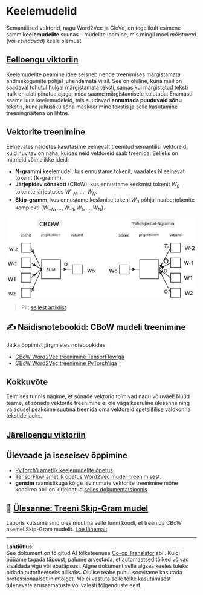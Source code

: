 <!--
CO_OP_TRANSLATOR_METADATA:
{
  "original_hash": "7ba20f54a5bfcd6521018cdfb17c7c57",
  "translation_date": "2025-10-11T11:42:54+00:00",
  "source_file": "lessons/5-NLP/15-LanguageModeling/README.md",
  "language_code": "et"
}
-->
# Keelemudelid

Semantilised vektorid, nagu Word2Vec ja GloVe, on tegelikult esimene samm **keelemudelite** suunas – mudelite loomine, mis mingil moel *mõistavad* (või *esindavad*) keele olemust.

## [Eelloengu viktoriin](https://ff-quizzes.netlify.app/en/ai/quiz/29)

Keelemudelite peamine idee seisneb nende treenimises märgistamata andmekogumite põhjal juhendamata viisil. See on oluline, kuna meil on saadaval tohutul hulgal märgistamata teksti, samas kui märgistatud teksti hulk on alati piiratud ajaga, mida saame märgistamisele kulutada. Enamasti saame luua keelemudeleid, mis suudavad **ennustada puuduvaid sõnu** tekstis, kuna juhusliku sõna maskeerimine tekstis ja selle kasutamine treeningnäitena on lihtne.

## Vektorite treenimine

Eelnevates näidetes kasutasime eelnevalt treenitud semantilisi vektoreid, kuid huvitav on näha, kuidas neid vektoreid saab treenida. Selleks on mitmeid võimalikke ideid:

* **N-grammi** keelemudel, kus ennustame tokenit, vaadates N eelnevat tokenit (N-gramm).
* **Järjepidev sõnakott** (CBoW), kus ennustame keskmist tokenit $W_0$ tokenite järjestuses $W_{-N}$, ..., $W_N$.
* **Skip-gramm**, kus ennustame keskmise tokeni $W_0$ põhjal naabertokenite komplekti {$W_{-N},\dots, W_{-1}, W_1,\dots, W_N$}.

![pilt artiklist, mis käsitleb sõnade teisendamist vektoriteks](../../../../../translated_images/example-algorithms-for-converting-words-to-vectors.fbe9207a726922f6f0f5de66427e8a6eda63809356114e28fb1fa5f4a83ebda7.et.png)

> Pilt [sellest artiklist](https://arxiv.org/pdf/1301.3781.pdf)

## ✍️ Näidisnotebookid: CBoW mudeli treenimine

Jätka õppimist järgmistes notebookides:

* [CBoW Word2Vec treenimine TensorFlow'ga](CBoW-TF.ipynb)
* [CBoW Word2Vec treenimine PyTorch'iga](CBoW-PyTorch.ipynb)

## Kokkuvõte

Eelmises tunnis nägime, et sõnade vektorid toimivad nagu võluväel! Nüüd teame, et sõnade vektorite treenimine ei ole väga keeruline ülesanne ning vajadusel peaksime suutma treenida oma vektoreid spetsiifilise valdkonna tekstide jaoks.

## [Järelloengu viktoriin](https://ff-quizzes.netlify.app/en/ai/quiz/30)

## Ülevaade ja iseseisev õppimine

* [PyTorch'i ametlik keelemudelite õpetus](https://pytorch.org/tutorials/beginner/nlp/word_embeddings_tutorial.html).
* [TensorFlow ametlik õpetus Word2Vec mudeli treenimisest](https://www.TensorFlow.org/tutorials/text/word2vec).
* **gensim** raamistikuga kõige levinumate vektorite treenimine mõne koodirea abil on kirjeldatud [selles dokumentatsioonis](https://pytorch.org/tutorials/beginner/nlp/word_embeddings_tutorial.html).

## 🚀 [Ülesanne: Treeni Skip-Gram mudel](lab/README.md)

Laboris kutsume sind üles muutma selle tunni koodi, et treenida CBoW asemel Skip-Gram mudelit. [Loe lähemalt](lab/README.md)

---

**Lahtiütlus**:  
See dokument on tõlgitud AI tõlketeenuse [Co-op Translator](https://github.com/Azure/co-op-translator) abil. Kuigi püüame tagada täpsust, palume arvestada, et automaatsed tõlked võivad sisaldada vigu või ebatäpsusi. Algne dokument selle algses keeles tuleks pidada autoriteetseks allikaks. Olulise teabe puhul soovitame kasutada professionaalset inimtõlget. Me ei vastuta selle tõlke kasutamisest tulenevate arusaamatuste või valesti tõlgenduste eest.